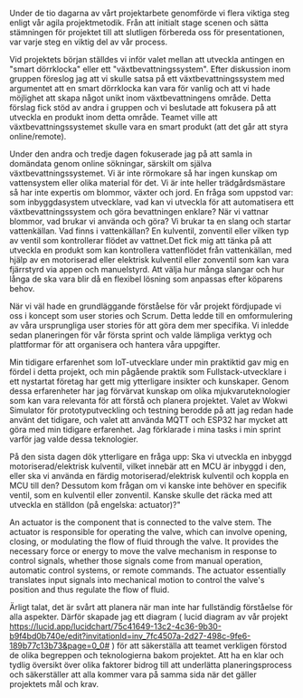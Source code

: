 Under de tio dagarna av vårt projektarbete genomförde vi flera viktiga steg enligt vår agila projektmetodik. Från att initialt stage scenen och sätta stämningen för projektet till att slutligen förbereda oss för presentationen, var varje steg en viktig del av vår process.

Vid projektets början ställdes vi inför valet mellan att utveckla antingen en "smart dörrklocka" eller ett "växtbevattningssystem". Efter diskussion inom gruppen föreslog jag att vi skulle satsa på ett växtbevattningssystem med argumentet att en smart dörrklocka kan vara för vanlig och att vi hade möjlighet att skapa något unikt inom växtbevattningens område. Detta förslag fick stöd av andra i gruppen och vi beslutade att fokusera på att utveckla en produkt inom detta område. Teamet ville att växtbevattningssystemet skulle vara en smart produkt (att det går att styra online/remote). 

Under den andra och tredje dagen fokuserade jag på att samla in domändata genom online sökningar, särskilt om själva växtbevattningssystemet. Vi är inte rörmokare så har ingen kunskap om vattensystem eller olika material för det. Vi är inte heller trädgårdsmästare så har inte expertis om blommor, växter och jord. En fråga som uppstod var: som inbyggdasystem utvecklare, vad kan vi utveckla för att automatisera ett växtbevattningssystem och göra bevattningen enklare? När vi vattnar blommor, vad brukar vi använda och göra? Vi brukar ta en slang och startar vattenkällan. Vad finns i vattenkällan? En kulventil, zonventil eller vilken typ av ventil som kontrollerar flödet av vattnet.Det fick mig att tänka på att utveckla en produkt som kan kontrollera vattenflödet från vattenkällan, med hjälp av en motoriserad eller elektrisk kulventil eller zonventil som kan vara fjärrstyrd via appen och manuelstyrd. Att välja hur många slangar och hur långa de ska vara blir då en flexibel lösning som anpassas efter köparens behov.

När vi väl hade en grundläggande förståelse för vår projekt fördjupade vi oss i koncept som user stories och Scrum. Detta ledde till en omformulering av våra ursprungliga user stories för att göra dem mer specifika. Vi inledde sedan planeringen för vår första sprint och valde lämpliga verktyg och plattformar för att organisera och hantera våra uppgifter. 

Min tidigare erfarenhet som IoT-utvecklare under min praktiktid gav mig en fördel i detta projekt, och min pågående praktik som Fullstack-utvecklare i ett nystartat företag har gett mig ytterligare insikter och kunskaper. Genom dessa erfarenheter har jag förvärvat kunskap om olika mjukvaruteknologier som kan vara relevanta för att förstå och planera projektet. Valet av Wokwi Simulator för prototyputveckling och testning berodde på att jag redan hade använt det tidigare, och valet att använda MQTT och ESP32 har mycket att göra med min tidigare erfarenhet. Jag förklarade i mina tasks i min sprint varför jag valde dessa teknologier.

På den sista dagen dök ytterligare en fråga upp: Ska vi utveckla en inbyggd motoriserad/elektrisk kulventil, vilket innebär att en MCU är inbyggd i den, eller ska vi använda en färdig motoriserad/elektrisk kulventil och koppla en MCU till den? Dessutom kom frågan om vi kanske inte behöver en specifik ventil, som en kulventil eller zonventil. Kanske skulle det räcka med att utveckla en ställdon (på engelska: actuator)?"

An actuator is the component that is connected to the valve stem. The actuator is responsible for operating the valve, which can involve opening, closing, or modulating the flow of fluid through the valve. It provides the necessary force or energy to move the valve mechanism in response to control signals, whether those signals come from manual operation, automatic control systems, or remote commands. The actuator essentially translates input signals into mechanical motion to control the valve's position and thus regulate the flow of fluid.

Ärligt talat, det är svårt att planera när man inte har fullständig förståelse för alla aspekter. Därför skapade jag ett diagram ( lucid diagram av vår projekt https://lucid.app/lucidchart/75c41649-13c2-4c36-9b30-b9f4bd0b740e/edit?invitationId=inv_7fc4507a-2d27-498c-9fe6-189b77c13b73&page=0_0# ) för att säkerställa att teamet verkligen förstod de olika begreppen och teknologierna bakom projektet. Att ha en klar och tydlig översikt över olika faktorer bidrog till att underlätta planeringsprocess och säkerställer att alla kommer vara på samma sida när det gäller projektets mål och krav.




